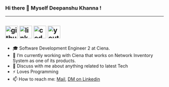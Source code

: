 ### Hi there 👋 Myself Deepanshu Khanna !

---
<a href="http://www.github.com/deepanshukhanna"><img src="https://cdn.icon-icons.com/icons2/2368/PNG/512/github_logo_icon_143772.png" alt="github" width="40"/></a>
<a href="https://www.linkedin.com/in/deepanshu-khanna-393380b7/"><img src="https://cdn.icon-icons.com/icons2/2428/PNG/512/linkedin_black_logo_icon_147114.png" alt="linkedin" width="40"/></a>
<a href="https://www.codechef.com/users/khanna____"><img src="https://icons-for-free.com/iconfiles/png/512/codechef-1324440139527402917.png" alt="codechef" width="40"/></a>
<a href="https://www.youtube.com/channel/UCft3q7T8vQXMtfPF0Icq46Q"><img src="https://i.pinimg.com/originals/19/7b/36/197b365922d1ea3aa1a932ff9bbda4a6.png" alt="youtube" width="40"/></a>
---
- 🎓 Software Development Engineer 2 at Ciena. <br>
- 🔭 I’m currently working with Ciena that works on Network Inventory System as one of its products. <br>
- 💬 Discuss with me about anything related to latest Tech <br>
- ⚡ Loves Programming <br>
- 📫 How to reach me: <a href="mailto:dkdeepanshu.khanna17@gmail.com">Mail</a>, <a href="https://www.linkedin.com/in/deepanshu-khanna-393380b7/">DM on Linkedin</a>
